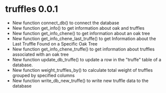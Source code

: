 # truffles 0.0.1

- New function connect_db() to connect the database
- New function get_info() to get information about oak and truffles
- New function get_info_chene() to get information about an oak tree
- New function get_info_chene_last_truffe() to get Information about the Last Truffle Found on a Specific Oak Tree
- New function get_info_chene_truffe() to get information about truffles associated with an oak tree
- New function update_db_truffe() to update a row in the "truffe" table of a database.
- New function weight_truffles_by() to calculate total weight of truffles grouped by specified columns
- New function write_db_new_truffe() to write new truffle data to the database
